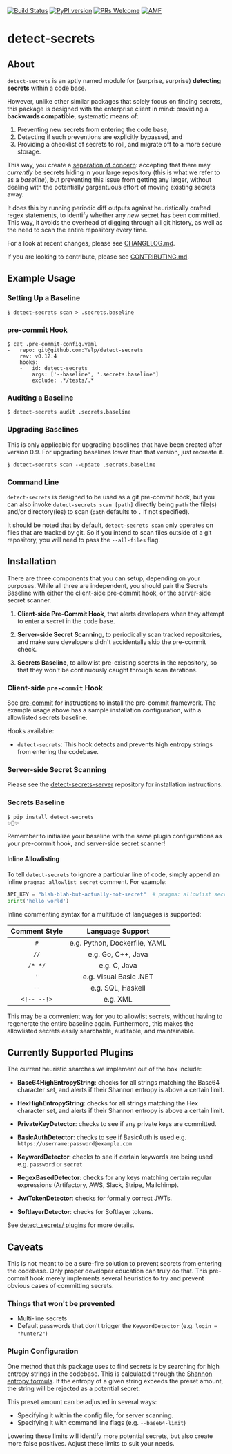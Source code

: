 [![Build Status](https://travis-ci.org/Yelp/detect-secrets.svg?branch=master)](https://travis-ci.org/Yelp/detect-secrets)
[![PyPI version](https://badge.fury.io/py/detect-secrets.svg)](https://badge.fury.io/py/detect-secrets)
[![PRs Welcome](https://img.shields.io/badge/PRs-welcome-ff69b4.svg)](https://github.com/Yelp/detect-secrets/issues?q=is%3Aissue+is%3Aopen+label%3A%22good+first+issue%22+)
[![AMF](https://img.shields.io/badge/Donate-Charity-orange.svg)](https://www.againstmalaria.com/donation.aspx)


# detect-secrets

## About

`detect-secrets` is an aptly named module for (surprise, surprise) **detecting
secrets** within a code base.

However, unlike other similar packages that solely focus on finding secrets,
this package is designed with the enterprise client in mind: providing a
**backwards compatible**, systematic means of:

1. Preventing new secrets from entering the code base,
2. Detecting if such preventions are explicitly bypassed, and
3. Providing a checklist of secrets to roll, and migrate off to a more secure
   storage.

This way, you create a
[separation of concern](https://en.wikipedia.org/wiki/Separation_of_concerns):
accepting that there may *currently* be secrets hiding in your large repository
(this is what we refer to as a _baseline_),
but preventing this issue from getting any larger, without dealing with the
potentially gargantuous effort of moving existing secrets away.

It does this by running periodic diff outputs against heuristically crafted
regex statements, to identify whether any *new* secret has been committed. This
way, it avoids the overhead of digging through all git history, as well as the
need to scan the entire repository every time.

For a look at recent changes, please see [CHANGELOG.md](https://github.com/Yelp/detect-secrets/blob/master/CHANGELOG.md).

If you are looking to contribute, please see [CONTRIBUTING.md](https://github.com/Yelp/detect-secrets/blob/master/CONTRIBUTING.md).

## Example Usage

### Setting Up a Baseline

```
$ detect-secrets scan > .secrets.baseline
```

### pre-commit Hook

```
$ cat .pre-commit-config.yaml
-   repo: git@github.com:Yelp/detect-secrets
    rev: v0.12.4
    hooks:
    -   id: detect-secrets
        args: ['--baseline', '.secrets.baseline']
        exclude: .*/tests/.*
```

### Auditing a Baseline

```
$ detect-secrets audit .secrets.baseline
```

### Upgrading Baselines

This is only applicable for upgrading baselines that have been created after version 0.9.
For upgrading baselines lower than that version, just recreate it.

```
$ detect-secrets scan --update .secrets.baseline
```

### Command Line

`detect-secrets` is designed to be used as a git pre-commit hook, but you can also invoke `detect-secrets scan [path]` directly being `path` the file(s) and/or directory(ies) to scan (`path` defaults to `.` if not specified).

It should be noted that by default, `detect-secrets scan` only operates on files that are tracked by git. So if you intend to scan files outside of a git repository, you will need to pass the `--all-files` flag.


## Installation

There are three components that you can setup, depending on your purposes.
While all three are independent, you should pair the Secrets Baseline with
either the client-side pre-commit hook, or the server-side secret scanner.

1. **Client-side Pre-Commit Hook**, that alerts developers when they attempt
   to enter a secret in the code base.

2. **Server-side Secret Scanning**, to periodically scan tracked repositories,
   and make sure developers didn't accidentally skip the pre-commit check.

3. **Secrets Baseline**, to allowlist pre-existing secrets in the repository,
   so that they won't be continuously caught through scan iterations.

### Client-side `pre-commit` Hook

See [pre-commit](https://github.com/pre-commit/pre-commit) for instructions
to install the pre-commit framework. The example usage above has a sample
installation configuration, with a allowlisted secrets baseline.

Hooks available:

- `detect-secrets`: This hook detects and prevents high entropy strings from
  entering the codebase.

### Server-side Secret Scanning

Please see the [detect-secrets-server](https://github.com/Yelp/detect-secrets-server)
repository for installation instructions.

### Secrets Baseline

```
$ pip install detect-secrets
✨🍰✨
```

Remember to initialize your baseline with the same plugin configurations
as your pre-commit hook, and server-side secret scanner!

#### Inline Allowlisting

To tell `detect-secrets` to ignore a particular line of code, simply append an
inline `pragma: allowlist secret` comment. For example:

```python
API_KEY = "blah-blah-but-actually-not-secret"  # pragma: allowlist secret
print('hello world')
```

Inline commenting syntax for a multitude of languages is supported:

| Comment Style | Language Support |
| :---:     | :---:       |
| `#` | e.g. Python, Dockerfile, YAML |
| `//` | e.g. Go, C++, Java |
| `/* */` | e.g. C, Java|
| `'` | e.g. Visual Basic .NET|
| `--` | e.g. SQL, Haskell|
| `<!-- --!>` | e.g. XML |

This may be a convenient way for you to allowlist secrets, without having to
regenerate the entire baseline again. Furthermore, this makes the allowlisted
secrets easily searchable, auditable, and maintainable.

## Currently Supported Plugins

The current heuristic searches we implement out of the box include:

* **Base64HighEntropyString**: checks for all strings matching the Base64
  character set, and alerts if their Shannon entropy is above a certain limit.

* **HexHighEntropyString**: checks for all strings matching the Hex character
  set, and alerts if their Shannon entropy is above a certain limit.

* **PrivateKeyDetector**: checks to see if any private keys are committed.

* **BasicAuthDetector**: checks to see if BasicAuth is used e.g. `https://username:password@example.com`

* **KeywordDetector**: checks to see if certain keywords are being used e.g. `password` or `secret`

* **RegexBasedDetector**: checks for any keys matching certain regular expressions (Artifactory, AWS, Slack, Stripe, Mailchimp).

* **JwtTokenDetector**: checks for formally correct JWTs.

* **SoftlayerDetector**: checks for Softlayer tokens.

See [detect_secrets/
plugins](https://github.com/Yelp/detect-secrets/tree/master/detect_secrets/plugins)
for more details.

## Caveats

This is not meant to be a sure-fire solution to prevent secrets from entering
the codebase. Only proper developer education can truly do that. This pre-commit
hook merely implements several heuristics to try and prevent obvious cases of
committing secrets.

### Things that won't be prevented

* Multi-line secrets
* Default passwords that don't trigger the `KeywordDetector` (e.g. `login = "hunter2"`)

### Plugin Configuration

One method that this package uses to find secrets is by searching for high
entropy strings in the codebase. This is calculated through the [Shannon entropy
formula](http://blog.dkbza.org/2007/05/scanning-data-for-entropy-anomalies.html).
If the entropy of a given string exceeds the preset amount, the string will be
rejected as a potential secret.

This preset amount can be adjusted in several ways:

* Specifying it within the config file, for server scanning.
* Specifying it with command line flags (e.g. `--base64-limit`)

Lowering these limits will identify more potential secrets, but also create
more false positives. Adjust these limits to suit your needs.

